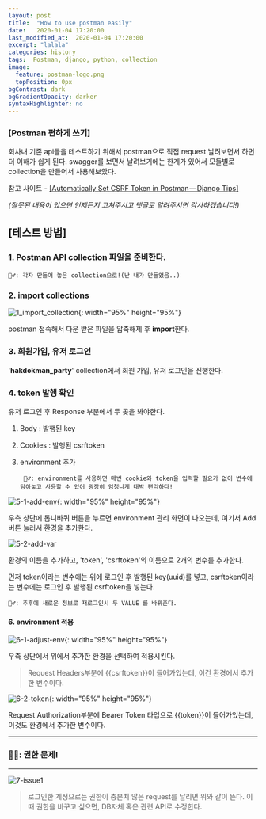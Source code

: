 ```yaml
---
layout: post
title:  "How to use postman easily"
date:   2020-01-04 17:20:00
last_modified_at:  2020-01-04 17:20:00
excerpt: "lalala"
categories: history
tags:  Postman, django, python, collection
image:
  feature: postman-logo.png
  topPosition: 0px
bgContrast: dark
bgGradientOpacity: darker
syntaxHighlighter: no
---
```



### [Postman 편하게 쓰기]

회사내 기존 api들을 테스트하기 위해서 postman으로 직접 request 날려보면서 하면 더 이해가 쉽게 된다. swagger를 보면서 날려보기에는 한계가 있어서 모듈별로 collection을 만들어서 사용해보았다.

참고 사이트 - [[Automatically Set CSRF Token in Postman — Django Tips]](https://hackernoon.com/automatically-set-csrf-token-in-postman-django-tips-c9ec8eb9eb5b)

*(잘못된 내용이 있으면 언제든지 고쳐주시고 댓글로 알려주시면 감사하겠습니다!)*

## [테스트 방법]

###  1.  Postman API collection 파일을 준비한다.
	🧞‍♂️: 각자 만들어 놓은 collection으로!(난 내가 만들었음..)

### 2.  import collections

![1_import_collection](https://www.notion.so/image/https%3A%2F%2Fs3-us-west-2.amazonaws.com%2Fsecure.notion-static.com%2F92d76edd-be69-4c31-9f53-9e7ce3feafa7%2F1_import_collection.png?table=block&id=9d82d480-e742-4219-892a-dd38c1d0fc03&width=4000&cache=v2){: width="95%" height="95%"}

postman 접속해서 다운 받은 파일을 압축해제 후 **import**한다.

### 3.  회원가입, 유저 로그인

'**hakdokman_party**' collection에서 회원 가입, 유저 로그인을 진행한다.

### 4.  token 발행 확인

유저 로그인 후 Response 부분에서 두 곳을 봐야한다.

1.  Body : 발행된 key
2.  Cookies : 발행된 csrftoken
3. environment 추가

		🧞‍♂️: environment를 사용하면 매번 cookie와 token을 입력할 필요가 없이 변수에 담아놓고 사용할 수 있어 굉장히 엄청나게 대박 편리하다!

![5-1-add-env](https://www.notion.so/image/https%3A%2F%2Fs3-us-west-2.amazonaws.com%2Fsecure.notion-static.com%2Fbc0c7607-2913-4eea-903d-ba4926d1dc30%2F5-add-env.png?table=block&id=82197f43-f5d5-4257-9eb6-34bf092e054b&width=4000&cache=v2){: width="95%" height="95%"}

우측 상단에 톱니바퀴 버튼을 누르면 environment 관리 화면이 나오는데, 여기서 Add 버튼 눌러서 환경을 추가한다.

![5-2-add-var](https://www.notion.so/image/https%3A%2F%2Fs3-us-west-2.amazonaws.com%2Fsecure.notion-static.com%2Fbc0c7607-2913-4eea-903d-ba4926d1dc30%2F5-add-env.png?table=block&id=82197f43-f5d5-4257-9eb6-34bf092e054b&width=4000&cache=v2)

환경의 이름을 추가하고, 'token', 'csrftoken'의 이름으로 2개의 변수를 추가한다.

먼저 token이라는 변수에는 위에 로그인 후 발행된 key(uuid)를 넣고, csrftoken이라는 변수에는 로그인 후 발행된 csrftoken을 넣는다.

	🧞‍♂️: 추후에 새로운 정보로 재로그인시 두 VALUE 를 바꿔준다.

#### 6.  environment 적용

![6-1-adjust-env](https://www.notion.so/image/https%3A%2F%2Fs3-us-west-2.amazonaws.com%2Fsecure.notion-static.com%2F27d5790c-9a08-402c-ac4e-4fc36d31abb1%2F6-adjust-env.png?table=block&id=5887b46b-4cff-4368-bfe8-0ada52327da2&width=3350&cache=v2){: width="95%" height="95%"}

우측 상단에서 위에서 추가한 환경을 선택하여 적용시킨다.

> Request Headers부분에 {{csrftoken}}이 들어가있는데, 이건 환경에서 추가한 변수이다.

![6-2-token](https://www.notion.so/image/https%3A%2F%2Fs3-us-west-2.amazonaws.com%2Fsecure.notion-static.com%2F5476d0d2-fb66-491b-8f94-10ea89723cb6%2F3.png?table=block&id=a865413f-9465-45f2-83d4-77d1e47c78d2&width=2790&cache=v2){: width="95%" height="95%"}

Request Authorization부분에 Bearer Token 타입으로 {{token}}이 들어가있는데, 이것도 환경에서 추가한 변수이다.

---
### 🧞‍♂️: 권한 문제! 
---
![7-issue1](https://www.notion.so/image/https%3A%2F%2Fs3-us-west-2.amazonaws.com%2Fsecure.notion-static.com%2F051d5acb-71ae-4e58-a0ac-2d37ecf262b8%2FUntitled.png?table=block&id=b2e36f9a-fa3c-4a78-b75e-5699aea897e4&width=1340&cache=v2)
>로그인한 계정으로는 권한이 충분치 않은 request를 날리면 위와 같이 뜬다. 이때 권한을 바꾸고 싶으면, DB자체 혹은 관련 API로 수정한다.



